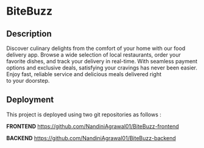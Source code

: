 # BiteBuzz
## Description

Discover culinary delights from the comfort of your home with our food delivery app. Browse a wide selection of local restaurants, order your favorite dishes, and track your delivery in real-time. With seamless payment options and exclusive deals, satisfying your cravings has never been easier. Enjoy fast, reliable service and delicious meals delivered right to your doorstep.

## Deployment
This project is deployed using two git repositories as follows :

**FRONTEND**
https://github.com/NandiniAgrawal01/BiteBuzz-frontend

**BACKEND**
https://github.com/NandiniAgrawal01/BiteBuzz-backend
